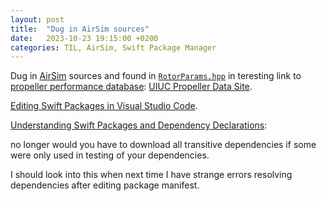 ```yaml
---
layout: post
title:  "Dug in AirSim sources"
date:   2023-10-23 19:15:00 +0200
categories: TIL, AirSim, Swift Package Manager
---
```

Dug in [AirSim](https://github.com/microsoft/AirSim/) sources and found in [`RotorParams.hpp`](https://github.com/microsoft/AirSim/blob/main/AirLib/include/vehicles/multirotor/RotorParams.hpp) in teresting link to [propeller performance database](http://m-selig.ae.illinois.edu/props/propDB.html): [UIUC Propeller Data Site](https://m-selig.ae.illinois.edu/props/propDB.html).

[Editing Swift Packages in Visual Studio Code](https://www.timc.dev/posts/editing-pacakges-vscode/).

[Understanding Swift Packages and Dependency Declarations](https://www.timc.dev/posts/understanding-swift-packages/):

no longer would you have to download all transitive dependencies if some were only used in testing of your dependencies.

I should look into this when next time I have strange errors resolving dependencies after editing package manifest.
